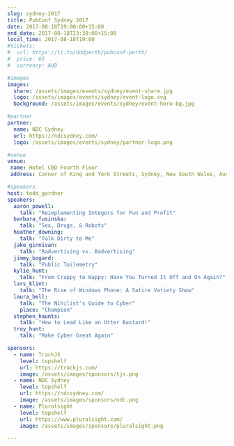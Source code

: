 ```yaml
---
slug: sydney-2017
title: PubConf Sydney 2017
date: 2017-08-18T19:00:00+15:00
end_date: 2017-08-18T23:30:00+15:00
local_time: 2017-08-18T19:00
#tickets:
#  url: https://ti.to/dddperth/pubconf-perth/
#  price: 65
#  currency: AUD

#images
images:
  share: /assets/images/events/sydney/event-share.jpg
  logo: /assets/images/events/sydney/event-logo.svg
  background: /assets/images/events/sydney/event-hero-bg.jpg

#partner
partner:
  name: NDC Sydney
  url: https://ndcsydney.com/
  logo: /assets/images/events/sydney/partner-logo.png

#venue
venue:
 name: Hotel CBD Fourth Floor
 address: Corner of King and York Streets, Sydney, New South Wales, Australia

#speakers
host: todd_gardner
speakers:
  aaron_powell:
    talk: "Reimplementing Integers for Fun and Profit"
  barbara_fusinska:
    talk: "Sex, Drugs, & Robots"
  heather_downing:
    talk: "Talk Dirty to Me"
  jake_ginnivan:
    talk: "Radvertising vs. Badvertising"
  jimmy_bogard:
    talk: "Public Toilemetry"
  kylie_hunt:
    talk: "From Crappy to Happy: Have You Turned It Off and On Again?"
  lars_klint:
    talk: "The Rise of Windows Phone: A Satire Variety Show"
  laura_bell:
    talk: "The Nihilist's Guide to Cyber"
    place: "Champion"
  stephen_haunts:
    talk: "How to Lead Like an Utter Bastard!"
  troy_hunt:
    talk: "Make Cyber Great Again"

sponsors:
  - name: TrackJS
    level: topshelf
    url: https://trackjs.com/
    image: /assets/images/sponsors/tjs.png
  - name: NDC Sydney
    level: topshelf
    url: https://ndcsydney.com/
    image: /assets/images/sponsors/ndc.png
  - name: Pluralsight
    level: topshelf
    url: https://www.pluralsight.com/
    image: /assets/images/sponsors/pluralsight.png

---
```

